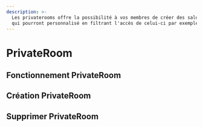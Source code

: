 ```yaml
---
description: >-
  Les privaterooms offre la possibilité à vos membres de créer des salons vocaux
  qui pourront personnalisé en filtrant l'accès de celui-ci par exemple.
---
```


# PrivateRoom

## Fonctionnement PrivateRoom



## Création PrivateRoom

## Supprimer PrivateRoom

